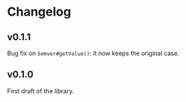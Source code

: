 # Changelog

## v0.1.1

Bug fix on `Semver#getValue()`: it now keeps the original case.

## v0.1.0

First draft of the library.
